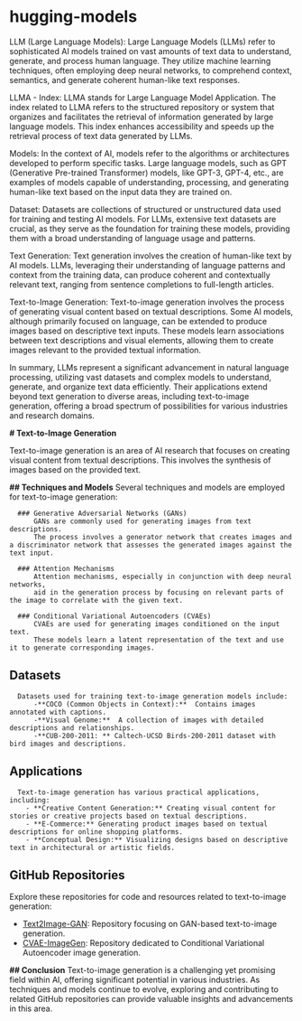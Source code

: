 # hugging-models


LLM (Large Language Models):
Large Language Models (LLMs) refer to sophisticated AI models trained on vast amounts of text data to understand, generate, and process human language. They utilize machine learning techniques, often employing deep neural networks, to comprehend context, semantics, and generate coherent human-like text responses.


LLMA - Index:
LLMA stands for Large Language Model Application.
The index related to LLMA refers to the structured repository or system that organizes and facilitates the retrieval of information generated by large language models. 
This index enhances accessibility and speeds up the retrieval process of text data generated by LLMs.


Models:
In the context of AI, models refer to the algorithms or architectures developed to perform specific tasks.
Large language models, such as GPT (Generative Pre-trained Transformer) models, like GPT-3, GPT-4, etc., are examples of models capable of understanding, processing, and generating human-like text based on the input 
data they are trained on.


Dataset:
Datasets are collections of structured or unstructured data used for training and testing AI models.
For LLMs, extensive text datasets are crucial, as they serve as the foundation for training these models, providing them with a broad understanding of language usage and patterns.


Text Generation:
Text generation involves the creation of human-like text by AI models. 
LLMs, leveraging their understanding of language patterns and context from the training data, can produce coherent and contextually relevant text, ranging from sentence completions to full-length articles.


Text-to-Image Generation:
Text-to-image generation involves the process of generating visual content based on textual descriptions.
Some AI models, although primarily focused on language, can be extended to produce images based on descriptive text inputs. 
These models learn associations between text descriptions and visual elements, allowing them to create images relevant to the provided textual information.


In summary, LLMs represent a significant advancement in natural language processing, utilizing vast datasets and complex models to understand, generate, and organize text data efficiently. Their applications extend beyond text generation to diverse areas, including text-to-image generation, offering a broad spectrum of possibilities for various industries and research domains.








**# Text-to-Image Generation**

Text-to-image generation is an area of AI research that focuses on creating visual content from textual descriptions.
This involves the synthesis of images based on the provided text.

**## Techniques and Models**
    Several techniques and models are employed for text-to-image generation:
    
      ### Generative Adversarial Networks (GANs)
          GANs are commonly used for generating images from text descriptions. 
          The process involves a generator network that creates images and a discriminator network that assesses the generated images against the text input.
    
      ### Attention Mechanisms
          Attention mechanisms, especially in conjunction with deep neural networks, 
          aid in the generation process by focusing on relevant parts of the image to correlate with the given text.
    
      ### Conditional Variational Autoencoders (CVAEs)
          CVAEs are used for generating images conditioned on the input text. 
          These models learn a latent representation of the text and use it to generate corresponding images.

## Datasets
      Datasets used for training text-to-image generation models include:
          -**COCO (Common Objects in Context):**  Contains images annotated with captions.
          -**Visual Genome:**  A collection of images with detailed descriptions and relationships.
          -**CUB-200-2011: ** Caltech-UCSD Birds-200-2011 dataset with bird images and descriptions.

## Applications
      Text-to-image generation has various practical applications, including:
        - **Creative Content Generation:** Creating visual content for stories or creative projects based on textual descriptions.
        - **E-Commerce:** Generating product images based on textual descriptions for online shopping platforms.
        - **Conceptual Design:** Visualizing designs based on descriptive text in architectural or artistic fields.

## GitHub Repositories

Explore these repositories for code and resources related to text-to-image generation:

- [Text2Image-GAN](https://github.com/username/Text2Image-GAN): Repository focusing on GAN-based text-to-image generation.
- [CVAE-ImageGen](https://github.com/username/CVAE-ImageGen): Repository dedicated to Conditional Variational Autoencoder image generation.

**## Conclusion**
    Text-to-image generation is a challenging yet promising field within AI, offering significant potential in various industries. 
    As techniques and models continue to evolve, exploring and contributing to related GitHub repositories can provide valuable insights and advancements in this area.
